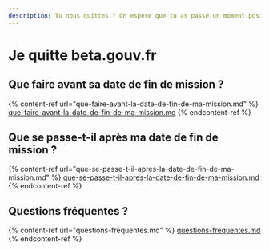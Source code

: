 ```yaml
---
description: Tu nous quittes ? On espère que tu as passé un moment positif avec nous !
---
```


# Je quitte beta.gouv.fr

##

## Que faire avant sa date de fin de mission ?

{% content-ref url="que-faire-avant-la-date-de-fin-de-ma-mission.md" %}
[que-faire-avant-la-date-de-fin-de-ma-mission.md](que-faire-avant-la-date-de-fin-de-ma-mission.md)
{% endcontent-ref %}

## Que se passe-t-il après ma date de fin de mission ?

{% content-ref url="que-se-passe-t-il-apres-la-date-de-fin-de-ma-mission.md" %}
[que-se-passe-t-il-apres-la-date-de-fin-de-ma-mission.md](que-se-passe-t-il-apres-la-date-de-fin-de-ma-mission.md)
{% endcontent-ref %}

## Questions fréquentes ?

{% content-ref url="questions-frequentes.md" %}
[questions-frequentes.md](questions-frequentes.md)
{% endcontent-ref %}
